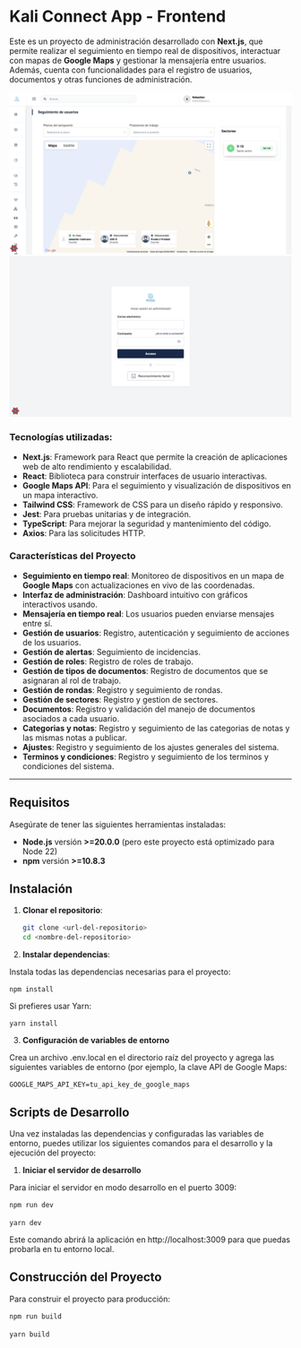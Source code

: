 # Kali Connect App - Frontend

Este es un proyecto de administración desarrollado con **Next.js**, que permite realizar el seguimiento en tiempo real de dispositivos, interactuar con mapas de **Google Maps** y gestionar la mensajería entre usuarios. Además, cuenta con funcionalidades para el registro de usuarios, documentos y otras funciones de administración.

![Captura 2](src/screenshots/captura_2.png)
![Captura 2](src/screenshots/login.png)

### Tecnologías utilizadas:

- **Next.js**: Framework para React que permite la creación de aplicaciones web de alto rendimiento y escalabilidad.
- **React**: Biblioteca para construir interfaces de usuario interactivas.
- **Google Maps API**: Para el seguimiento y visualización de dispositivos en un mapa interactivo.
- **Tailwind CSS**: Framework de CSS para un diseño rápido y responsivo.
- **Jest**: Para pruebas unitarias y de integración.
- **TypeScript**: Para mejorar la seguridad y mantenimiento del código.
- **Axios**: Para las solicitudes HTTP.

### Características del Proyecto

- **Seguimiento en tiempo real**: Monitoreo de dispositivos en un mapa de **Google Maps** con actualizaciones en vivo de las coordenadas.
- **Interfaz de administración**: Dashboard intuitivo con gráficos interactivos usando.
- **Mensajería en tiempo real**: Los usuarios pueden enviarse mensajes entre sí.
- **Gestión de usuarios**: Registro, autenticación y seguimiento de acciones de los usuarios.
- **Gestión de alertas**: Seguimiento de incidencias.
- **Gestión de roles**: Registro de roles de trabajo.
- **Gestión de tipos de documentos**: Registro de documentos que se asignaran al rol de trabajo.
- **Gestión de rondas**: Registro y seguimiento de rondas.
- **Gestión de sectores**: Registro y gestion de sectores.
- **Documentos**: Registro y validación del manejo de documentos asociados a cada usuario.
- **Categorias y notas**: Registro y seguimiento de las categorias de notas y las mismas notas a publicar.
- **Ajustes**: Registro y seguimiento de los ajustes generales del sistema.
- **Terminos y condiciones**: Registro y seguimiento de los terminos y condiciones del sistema.

---

## Requisitos

Asegúrate de tener las siguientes herramientas instaladas:

- **Node.js** versión **>=20.0.0** (pero este proyecto está optimizado para Node 22)
- **npm** versión **>=10.8.3**

## Instalación

1. **Clonar el repositorio**:

   ```bash
   git clone <url-del-repositorio>
   cd <nombre-del-repositorio>

2. **Instalar dependencias**:

Instala todas las dependencias necesarias para el proyecto:

    npm install 

Si prefieres usar Yarn:

    yarn install

3. **Configuración de variables de entorno**

Crea un archivo .env.local en el directorio raíz del proyecto y agrega las siguientes variables de entorno (por ejemplo, la clave API de Google Maps:

    
    GOOGLE_MAPS_API_KEY=tu_api_key_de_google_maps

## Scripts de Desarrollo

Una vez instaladas las dependencias y configuradas las variables de entorno, puedes utilizar los siguientes comandos para el desarrollo y la ejecución del proyecto:

1. **Iniciar el servidor de desarrollo**

Para iniciar el servidor en modo desarrollo en el puerto 3009:

    npm run dev
    
    yarn dev

Este comando abrirá la aplicación en http://localhost:3009 para que puedas probarla en tu entorno local.

## Construcción del Proyecto
Para construir el proyecto para producción:

    npm run build

    yarn build